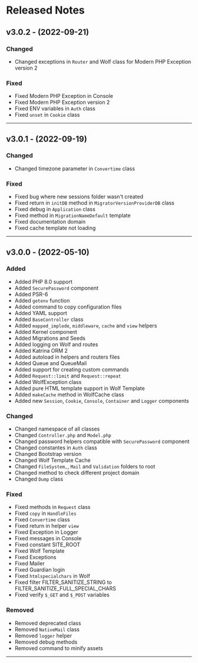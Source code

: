# Released Notes

## v3.0.2 - (2022-09-21)

### Changed

- Changed exceptions in `Router` and Wolf class for Modern PHP Exception version 2

### Fixed

- Fixed Modern PHP Exception in Console
- Fixed Modern PHP Exception version 2
- Fixed ENV variables in `Auth` class
- Fixed `unset` in `Cookie` class

--------------------------------------------------------------------------

## v3.0.1 - (2022-09-19)

### Changed

- Changed timezone parameter in `Convertime` class

### Fixed

- Fixed bug where new sessions folder wasn't created
- Fixed return in `initDB` method in `MigratorVersionProviderDB` class
- Fixed debug in `Application` class
- Fixed method in `MigrationNameDefault` template
- Fixed documentation domain
- Fixed cache template not loading

--------------------------------------------------------------------------

## v3.0.0 - (2022-05-10)

### Added

- Added PHP 8.0 support
- Added `SecurePassword` component
- Added PSR-6
- Added `getenv` function
- Added command to copy configuration files
- Added YAML support
- Added `BaseController` class
- Added `mapped_implode`, `middleware`, `cache` and `view` helpers
- Added Kernel component
- Added Migrations and Seeds
- Added logging on Wolf and routes
- Added Katrina ORM 2
- Added autoload in helpers and routers files
- Added Queue and QueueMail
- Added support for creating custom commands
- Added `Request::limit` and `Request::repeat`
- Added WolfException class
- Added pure HTML template support in Wolf Template
- Added `makeCache` method in WolfCache class
- Added new `Session`, `Cookie`, `Console`, `Container` and `Logger` components

### Changed

- Changed namespace of all classes
- Changed `Controller.php` and `Model.php`
- Changed password helpers compatible with `SecurePassword` component
- Changed constantes in `Auth` class
- Changed Bootstrap version
- Changed Wolf Template Cache
- Changed `FileSystem,`, `Mail` and `Validation` folders to root
- Changed method to check different project domain
- Changed `Dump` class

### Fixed

- Fixed methods in `Request` class
- Fixed `copy` in `HandleFiles`
- Fixed `Convertime` class
- Fixed return in helper `view`
- Fixed Exception in Logger
- Fixed messages in Console
- Fixed constant SITE_ROOT
- Fixed Wolf Template
- Fixed Exceptions
- Fixed Mailer
- Fixed Guardian login
- Fixed `htmlspecialchars` in Wolf
- Fixed filter FILTER_SANITIZE_STRING to FILTER_SANITIZE_FULL_SPECIAL_CHARS
- Fixed verify `$_GET` and `$_POST` variables

### Removed

- Removed deprecated class
- Removed `NativeMail` class
- Removed `logger` helper
- Removed debug methods
- Removed command to minify assets
--------------------------------------------------------------------------